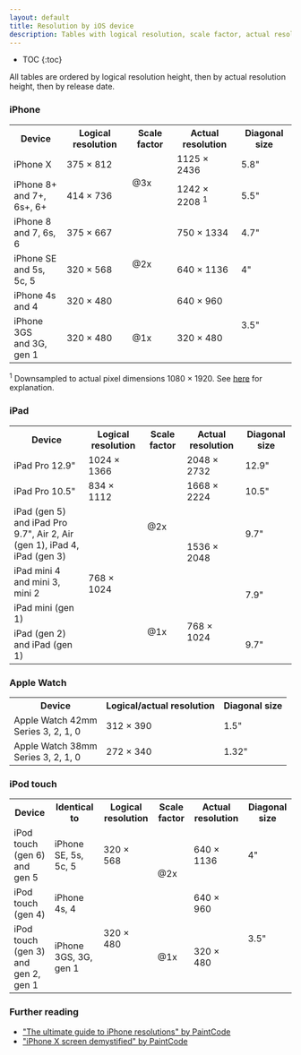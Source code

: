 ```yaml
---
layout: default
title: Resolution by iOS device
description: Tables with logical resolution, scale factor, actual resolution, and diagonal size for each iPhone, iPad, Apple Watch, and iPod touch.
---
```


* TOC
{:toc}

<p>All tables are ordered by logical resolution height, then by actual resolution height, then by release date.</p>

### iPhone

<table class="full-width">
  <tr>
    <th>Device</th>
    <th>Logical resolution</th>
    <th>Scale factor</th>
    <th>Actual resolution</th>
    <th>Diagonal size</th>
  </tr>
  <tr>
    <td><span class="strong">iPhone X</span></td>
    <td>375 × 812</td>
    <td rowspan="2">@3x</td>
    <td>1125 × 2436</td>
    <td>5.8"</td>
  </tr>
  <tr>
    <td class="nowrap">
      <span class="strong">iPhone 8+</span><br>
      <span class="soft">and 7+, 6s+, 6+</span>
    </td>
    <td>414 × 736</td>
    <td>1242 × 2208 <sup>1</sup></td>
    <td>5.5"</td>
  </tr>
  <tr>
    <td>
      <span class="strong">iPhone 8</span><br>
      <span class="soft">and 7, 6s, 6</span>
    </td>
    <td>375 × 667</td>
    <td rowspan="3">@2x</td>
    <td>750 × 1334</td>
    <td>4.7"</td>
  </tr>
  <tr>
    <td>
      <span class="strong">iPhone SE</span><br>
      <span class="soft">and 5s, 5c, 5</span>
    </td>
    <td>320 × 568</td>
    <td>640 × 1136</td>
    <td>4"</td>
  </tr>
  <tr>
    <td>
      <span class="strong">iPhone 4s</span><br>
      <span class="soft">and 4</span>
    </td>
    <td>320 × 480</td>
    <td>640 × 960</td>
    <td rowspan="2">3.5"</td>
  </tr>
  <tr>
    <td>
      <span class="strong">iPhone 3GS</span><br>
      <span class="soft">and 3G, gen 1</span>
    </td>
    <td>320 × 480</td>
    <td>@1x</td>
    <td>320 × 480</td>
  </tr>
</table>

<sup>1</sup> Downsampled to actual pixel dimensions 1080 × 1920. See <a href="https://www.paintcodeapp.com/news/iphone-6-screens-demystified">here</a> for explanation.

### iPad

<table class="full-width">
  <tr>
    <th>Device</th>
    <th>Logical resolution</th>
    <th>Scale factor</th>
    <th>Actual resolution</th>
    <th>Diagonal size</th>
  </tr>
  <tr>
    <td><span class="strong">iPad Pro 12.9"</span></td>
    <td>1024 × 1366</td>
    <td rowspan="4">@2x</td>
    <td>2048 × 2732</td>
    <td>12.9"</td>
  </tr>
  <tr>
    <td><span class="strong">iPad Pro 10.5"</span></td>
    <td>834 × 1112</td>
    <td>1668 × 2224</td>
    <td>10.5"</td>
  </tr>
  <tr>
    <td>
      <span class="strong">iPad (gen 5)</span><br>
      <span class="soft">and iPad Pro 9.7", Air 2, Air (gen 1), iPad 4, iPad (gen 3)</span>
    </td>
    <td rowspan="4">768 × 1024</td>
    <td rowspan="2">1536 × 2048</td>
    <td>9.7"</td>
  </tr>
  <tr>
    <td>
      <span class="strong">iPad mini 4</span><br>
      <span class="soft">and mini 3, mini 2</span>
    </td>
    <td rowspan="2">7.9"</td>
  </tr>
  <tr>
    <td><span class="strong">iPad mini (gen 1)</span></td>
    <td rowspan="2">@1x</td>
    <td rowspan="2">768 × 1024</td>
  </tr>
  <tr>
    <td>
      <span class="strong">iPad (gen 2)</span><br>
      <span class="soft">and iPad (gen 1)</span>
    </td>
    <td>9.7"</td>
  </tr>
</table>

### Apple Watch

<table>
  <tr>
    <th>Device</th>
    <th>Logical/actual resolution</th>
    <th>Diagonal size</th>
  </tr>
  <tr>
    <td>
      <span class="strong">Apple Watch 42mm</span><br>
      <span class="soft">Series 3, 2, 1, 0</span>
    </td>
    <td>312 × 390 </td>
    <td>1.5"</td>
  </tr>
  <tr>
    <td>
      <span class="strong">Apple Watch 38mm</span><br>
      <span class="soft">Series 3, 2, 1, 0</span>
    </td>
    <td>272 × 340</td>
    <td>1.32"</td>
  </tr>
</table>

### iPod touch

<table class="full-width">
  <tr>
    <th>Device</th>
    <th>Identical to</th>
    <th>Logical resolution</th>
    <th>Scale factor</th>
    <th>Actual resolution</th>
    <th>Diagonal size</th>
  </tr>
  <tr>
    <td class="nowrap">
      <span class="strong">iPod touch (gen 6)</span><br>
      <span class="soft">and gen 5</span>
    </td>
    <td>iPhone SE, 5s, 5c, 5</td>
    <td>320 × 568</td>
    <td rowspan="2">@2x</td>
    <td>640 × 1136</td>
    <td>4"</td>
  </tr>
  <tr>
    <td><span class="strong">iPod touch (gen 4)</span></td>
    <td>iPhone 4s, 4</td>
    <td rowspan="2">320 × 480</td>
    <td>640 × 960</td>
    <td rowspan="2">3.5"</td>
  </tr>
  <tr>
    <td>
      <span class="strong">iPod touch (gen 3)</span><br>
      <span class="soft">and gen 2, gen 1</span>
    </td>
    <td>iPhone 3GS, 3G, gen 1</td>
    <td>@1x</td>
    <td>320 × 480</td>
  </tr>
</table>

### Further reading

<ul>
  <li><a href="https://www.paintcodeapp.com/news/ultimate-guide-to-iphone-resolutions">"The ultimate guide to iPhone resolutions" by PaintCode</a></li>
  <li><a href="https://www.paintcodeapp.com/news/iphone-x-screen-demystified">"iPhone X screen demystified" by PaintCode</a></li>
</ul>
